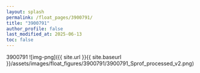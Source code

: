 ```yaml
---
layout: splash
permalink: /float_pages/3900791/
title: "3900791"
author_profile: false
last_modified_at: 2025-06-13
toc: false
---
```

 
3900791
![img-png]({{ site.url }}{{ site.baseurl }}/assets/images/float_figures/3900791/3900791_Sprof_processed_v2.png)